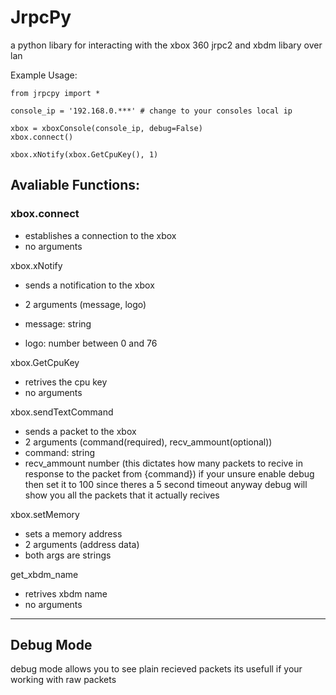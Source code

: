 # JrpcPy
a python libary for interacting with the xbox 360 jrpc2 and xbdm libary over lan

Example Usage:
```
from jrpcpy import *

console_ip = '192.168.0.***' # change to your consoles local ip

xbox = xboxConsole(console_ip, debug=False)
xbox.connect()

xbox.xNotify(xbox.GetCpuKey(), 1)
```

Avaliable Functions:
----------------------
### xbox.connect
- establishes a connection to the xbox
- no arguments
 
xbox.xNotify
- sends a notification to the xbox
- 2 arguments (message, logo)

- message: string
- logo: number between 0 and 76

xbox.GetCpuKey
- retrives the cpu key
- no arguments

xbox.sendTextCommand
- sends a packet to the xbox
- 2 arguments (command(required), recv_ammount(optional))
- command: string
- recv_ammount number (this dictates how many packets to recive in response to the packet from {command})
  if your unsure enable debug then set it to 100 since theres a 5 second timeout anyway debug will show you all the packets that it actually recives

xbox.setMemory
- sets a memory address
- 2 arguments (address data)
- both args are strings

get_xbdm_name
- retrives xbdm name
- no arguments

--------------------------
## Debug Mode
debug mode allows you to see plain recieved packets its usefull if your working with raw packets
